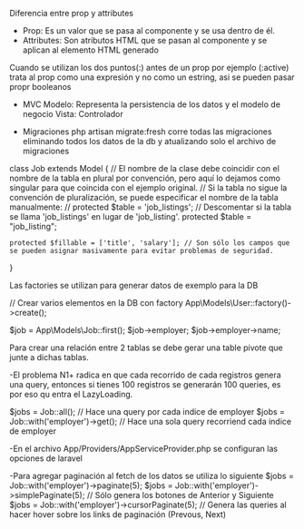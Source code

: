 Diferencia entre prop y attributes
- Prop: Es un valor que se pasa al componente y se usa dentro de él.
- Attributes: Son atributos HTML que se pasan al componente y se aplican al elemento HTML generado

Cuando se utilizan los dos puntos(:) antes de un prop por ejemplo (:active) trata al prop como una expresión y no como un estring, asi se pueden pasar propr booleanos

- MVC
Modelo: Representa la persistencia de los datos y el modelo de negocio
Vista:
Controlador

- Migraciones
php artisan migrate:fresh corre todas las migraciones eliminando todos los datos de la db y atualizando solo el archivo de migraciones


class Job extends Model { // El nombre de la clase debe coincidir con el nombre de la tabla en plural por convención, pero aquí lo dejamos como singular para que coincida con el ejemplo original.
    // Si la tabla no sigue la convención de pluralización, se puede especificar el nombre de la tabla manualmente:
    // protected $table = 'job_listings'; // Descomentar si la tabla se llama 'job_listings' en lugar de 'job_listing'.
    protected $table = "job_listing";

    protected $fillable = ['title', 'salary']; // Son sólo los campos que se pueden asignar masivamente para evitar problemas de seguridad.
}

Las factories se utilizan para generar datos de exemplo para la DB

// Crear varios elementos en la DB con factory
App\Models\User::factory()->create();

$job = App\Models\Job::first();
$job->employer;
$job->employer->name;

Para crear una relación entre 2 tablas se debe gerar una table pivote que junte a dichas tablas.

-El problema N1+ radica en que cada recorrido de cada registros genera una query, entonces si tienes
100 registros se generarán 100 queries, es por eso qu entra el LazyLoading.

$jobs = Job::all(); // Hace una query por cada indice de employer
$jobs = Job::with('employer')->get(); // Hace una sola query recorriend cada indice de employer

-En el archivo App/Providers/AppServiceProvider.php se configuran las opciones de laravel

-Para agregar paginación al fetch de los datos se utiliza lo siguiente
$jobs = Job::with('employer')->paginate(5);
$jobs = Job::with('employer')->simplePaginate(5); // Sólo genera los botones de Anterior y Siguiente
$jobs = Job::with('employer')->cursorPaginate(5); // Genera las queries al hacer hover sobre los links de paginación (Prevous, Next)

